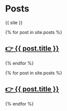 # Posts


{{ site }}

{% for post in site.posts %}
    <h2><a href="{{ post.pta.url }}"> :point_right: {{ post.title }}</a></h2>
{% endfor %}

{% for post in site.posts %}
    <h2><a href="{{ post.pta._url }}"> :point_right: {{ post.title }}</a></h2>
{% endfor %}